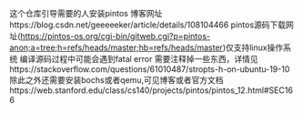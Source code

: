 这个仓库引导需要的人安装pintos
博客网址https://blog.csdn.net/geeeeeker/article/details/108104466
pintos源码下载网址(https://pintos-os.org/cgi-bin/gitweb.cgi?p=pintos-anon;a=tree;h=refs/heads/master;hb=refs/heads/master)仅支持linux操作系统
编译源码过程中可能会遇到fatal error 需要注释掉一些东西，详情见https://stackoverflow.com/questions/61010487/stropts-h-on-ubuntu-19-10
除此之外还需要安装bochs或者qemu,可见博客或者官方文档https://web.stanford.edu/class/cs140/projects/pintos/pintos_12.html#SEC166
